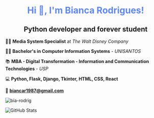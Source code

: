 <h1 align="center" style="color: #5f87ff">Hi 👋, I'm Bianca Rodrigues!</h1>


<h2 align="center">Python developer and forever student</h2>

:woman_technologist: **Media System Specialist** at *The Walt Disney Company*

:woman_student: **Bachelor's in Computer Information Systems** - *UNISANTOS*

:books: **MBA - Digital Transformation - Information and Communication Technologies** - *USP*

:computer: **Python, Flask, Django, Tkinter, HTML, CSS, React**

:e-mail: **biancar1987@gmail.com**

<img align="center" src="https://github-readme-stats.vercel.app/api/top-langs/?username=bia-rodrig&layout=compact&hide=html&theme=tokyonight" alt="bia-rodrig"/>

![GitHub Stats](https://github-readme-stats.vercel.app/api?username=bia-rodrig&theme=tokyonight&show_icons=true)